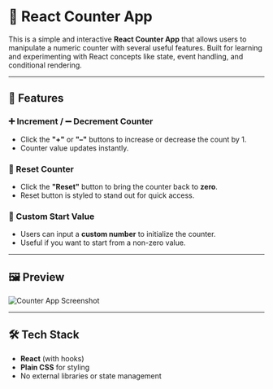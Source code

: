 # 🧮 React Counter App

This is a simple and interactive **React Counter App** that allows users to manipulate a numeric counter with several useful features. Built for learning and experimenting with React concepts like state, event handling, and conditional rendering.

---

## 🚀 Features

### ➕ Increment / ➖ Decrement Counter

- Click the **"+"** or **"–"** buttons to increase or decrease the count by 1.
- Counter value updates instantly.

### 🔄 Reset Counter

- Click the **"Reset"** button to bring the counter back to **zero**.
- Reset button is styled to stand out for quick access.

### 🔢 Custom Start Value

- Users can input a **custom number** to initialize the counter.
- Useful if you want to start from a non-zero value.

---

## 🖼️ Preview

![Counter App Screenshot]()

---

## 🛠️ Tech Stack

- **React** (with hooks)
- **Plain CSS** for styling
- No external libraries or state management
